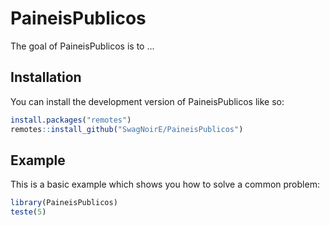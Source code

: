 
# PaineisPublicos

<!-- badges: start -->
<!-- badges: end -->

The goal of PaineisPublicos is to ...

## Installation

You can install the development version of PaineisPublicos like so:

``` r
install.packages("remotes")
remotes::install_github("SwagNoirE/PaineisPublicos")
```

## Example

This is a basic example which shows you how to solve a common problem:

``` r
library(PaineisPublicos)
teste(5)
```

